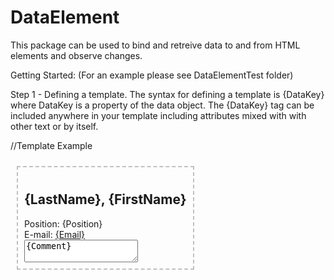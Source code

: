 # DataElement
This package can be used to bind and retreive data to and from HTML elements and observe changes.

Getting Started:
(For an example please see DataElementTest folder)

Step 1 - Defining a template.
The syntax for defining a template is {DataKey} where DataKey is a property of the data object.
The {DataKey} tag can be included anywhere in your template including attributes mixed with 
with other text or by itself.

  //Template Example
  <article id="Contact{Id}"  
     style="border: 2px dashed silver; display: inline-block; margin: 10px; padding: 10px; background-color: {AccessColor};"> 
      <h2>{LastName}, {FirstName}</h2> 
      <div>Position: {Position}</div> 
      <div>E-mail: <a href="mailto:{Email}">{Email}</a></div> 
      <div> 
        <textarea>{Comment}</textarea> 
      </div> 
  </article> 

